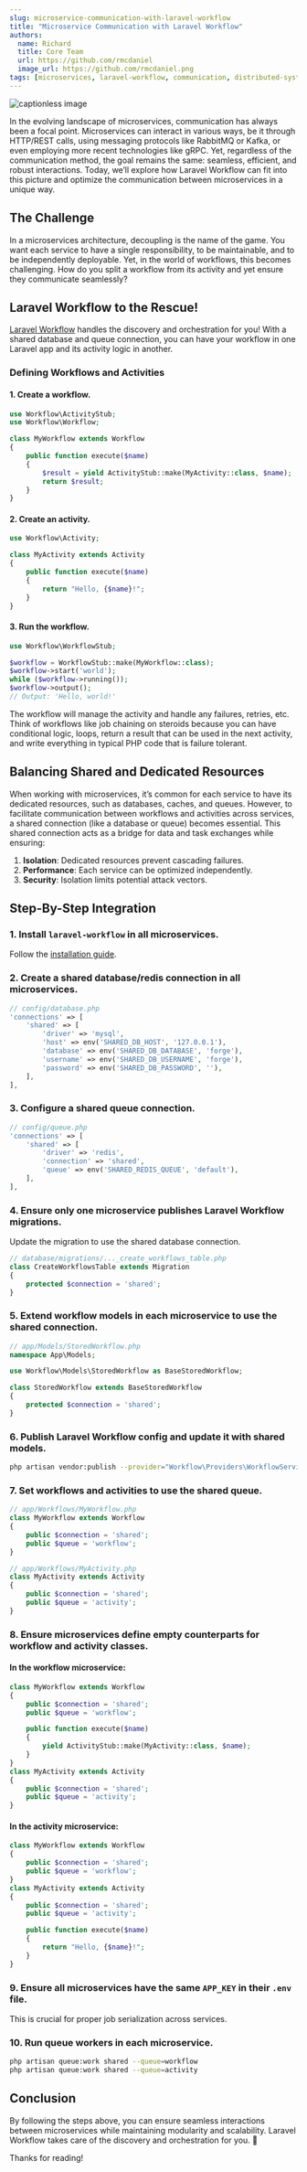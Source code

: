 ```yaml
---
slug: microservice-communication-with-laravel-workflow
title: "Microservice Communication with Laravel Workflow"
authors:
  name: Richard
  title: Core Team
  url: https://github.com/rmcdaniel
  image_url: https://github.com/rmcdaniel.png
tags: [microservices, laravel-workflow, communication, distributed-systems]
---
```


![captionless image](https://miro.medium.com/v2/resize:fit:1400/format:webp/1*nCy08NPtCpERqC09SVBFfg.jpeg)

In the evolving landscape of microservices, communication has always been a focal point. Microservices can interact in various ways, be it through HTTP/REST calls, using messaging protocols like RabbitMQ or Kafka, or even employing more recent technologies like gRPC. Yet, regardless of the communication method, the goal remains the same: seamless, efficient, and robust interactions. Today, we’ll explore how Laravel Workflow can fit into this picture and optimize the communication between microservices in a unique way.

## The Challenge

In a microservices architecture, decoupling is the name of the game. You want each service to have a single responsibility, to be maintainable, and to be independently deployable. Yet, in the world of workflows, this becomes challenging. How do you split a workflow from its activity and yet ensure they communicate seamlessly?

## Laravel Workflow to the Rescue!

[Laravel Workflow](https://github.com/laravel-workflow/laravel-workflow) handles the discovery and orchestration for you! With a shared database and queue connection, you can have your workflow in one Laravel app and its activity logic in another.

### Defining Workflows and Activities

#### 1. Create a workflow.
```php
use Workflow\ActivityStub;
use Workflow\Workflow;

class MyWorkflow extends Workflow
{
    public function execute($name)
    {
        $result = yield ActivityStub::make(MyActivity::class, $name);
        return $result;
    }
}
```

#### 2. Create an activity.
```php
use Workflow\Activity;

class MyActivity extends Activity
{
    public function execute($name)
    {
        return "Hello, {$name}!";
    }
}
```

#### 3. Run the workflow.
```php
use Workflow\WorkflowStub;

$workflow = WorkflowStub::make(MyWorkflow::class);
$workflow->start('world');
while ($workflow->running());
$workflow->output();
// Output: 'Hello, world!'
```

The workflow will manage the activity and handle any failures, retries, etc. Think of workflows like job chaining on steroids because you can have conditional logic, loops, return a result that can be used in the next activity, and write everything in typical PHP code that is failure tolerant.

## Balancing Shared and Dedicated Resources

When working with microservices, it’s common for each service to have its dedicated resources, such as databases, caches, and queues. However, to facilitate communication between workflows and activities across services, a shared connection (like a database or queue) becomes essential. This shared connection acts as a bridge for data and task exchanges while ensuring:

1. **Isolation**: Dedicated resources prevent cascading failures.
2. **Performance**: Each service can be optimized independently.
3. **Security**: Isolation limits potential attack vectors.

## Step-By-Step Integration

### 1. Install `laravel-workflow` in all microservices.
Follow the [installation guide](https://laravel-workflow.com/docs/installation/).

### 2. Create a shared database/redis connection in all microservices.
```php
// config/database.php
'connections' => [
    'shared' => [
        'driver' => 'mysql',
        'host' => env('SHARED_DB_HOST', '127.0.0.1'),
        'database' => env('SHARED_DB_DATABASE', 'forge'),
        'username' => env('SHARED_DB_USERNAME', 'forge'),
        'password' => env('SHARED_DB_PASSWORD', ''),
    ],
],
```

### 3. Configure a shared queue connection.
```php
// config/queue.php
'connections' => [
    'shared' => [
        'driver' => 'redis',
        'connection' => 'shared',
        'queue' => env('SHARED_REDIS_QUEUE', 'default'),
    ],
],
```

### 4. Ensure only one microservice publishes Laravel Workflow migrations.
Update the migration to use the shared database connection.
```php
// database/migrations/..._create_workflows_table.php
class CreateWorkflowsTable extends Migration
{
    protected $connection = 'shared';
}
```

### 5. Extend workflow models in each microservice to use the shared connection.
```php
// app/Models/StoredWorkflow.php
namespace App\Models;

use Workflow\Models\StoredWorkflow as BaseStoredWorkflow;

class StoredWorkflow extends BaseStoredWorkflow
{
    protected $connection = 'shared';
}
```

### 6. Publish Laravel Workflow config and update it with shared models.
```sh
php artisan vendor:publish --provider="Workflow\Providers\WorkflowServiceProvider" --tag="config"
```

### 7. Set workflows and activities to use the shared queue.
```php
// app/Workflows/MyWorkflow.php
class MyWorkflow extends Workflow
{
    public $connection = 'shared';
    public $queue = 'workflow';
}
```
```php
// app/Workflows/MyActivity.php
class MyActivity extends Activity
{
    public $connection = 'shared';
    public $queue = 'activity';
}
```

### 8. Ensure microservices define empty counterparts for workflow and activity classes.
#### In the workflow microservice:
```php
class MyWorkflow extends Workflow
{
    public $connection = 'shared';
    public $queue = 'workflow';

    public function execute($name)
    {
        yield ActivityStub::make(MyActivity::class, $name);
    }
}
class MyActivity extends Activity
{
    public $connection = 'shared';
    public $queue = 'activity';
}
```

#### In the activity microservice:
```php
class MyWorkflow extends Workflow
{
    public $connection = 'shared';
    public $queue = 'workflow';
}
class MyActivity extends Activity
{
    public $connection = 'shared';
    public $queue = 'activity';

    public function execute($name)
    {
        return "Hello, {$name}!";
    }
}
```

### 9. Ensure all microservices have the same `APP_KEY` in their `.env` file.
This is crucial for proper job serialization across services.

### 10. Run queue workers in each microservice.
```sh
php artisan queue:work shared --queue=workflow
php artisan queue:work shared --queue=activity
```

## Conclusion
By following the steps above, you can ensure seamless interactions between microservices while maintaining modularity and scalability. Laravel Workflow takes care of the discovery and orchestration for you. 🚀

Thanks for reading!

